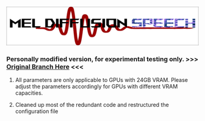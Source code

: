 ![logo](logo.png)

### Personally modified version, for experimental testing only. >>> [Original Branch Here](https://github.com/CNChTu/Diffusion-SVC/tree/latent-diffusion-speech) <<<

1. All parameters are only applicable to GPUs with 24GB VRAM. Please adjust the parameters accordingly for GPUs with different VRAM capacities.

2. Cleaned up most of the redundant code and restructured the configuration file